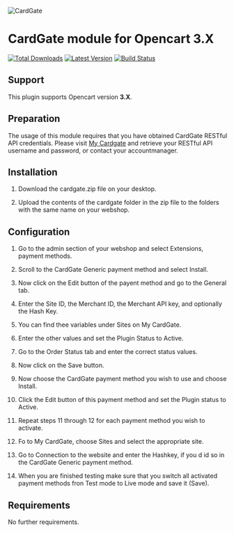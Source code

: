 ![CardGate](https://cdn.curopayments.net/thumb/200/logos/cardgate.png)

# CardGate module for Opencart 3.X

[![Total Downloads](https://img.shields.io/packagist/dt/cardgate/opencart3.svg)](https://packagist.org/packages/cardgate/opencart3)
[![Latest Version](https://img.shields.io/packagist/v/cardgate/opencart3.svg)](https://github.com/cardgate/opencart3/releases)
[![Build Status](https://travis-ci.org/cardgate/opencart3.svg?branch=master)](https://travis-ci.org/cardgate/opencart3)

## Support

This plugin supports Opencart version **3.X**.

## Preparation

The usage of this module requires that you have obtained CardGate RESTful API credentials.
Please visit [My Cardgate](https://my.cardgate.com/) and retrieve your RESTful API username and password, or contact your accountmanager.

## Installation

1. Download the cardgate.zip file on your desktop.

2. Upload the contents of the cardgate folder in the zip file to the folders with the same name on your webshop.

## Configuration

1. Go to the admin section of your webshop and select Extensions, payment methods.

2. Scroll to the CardGate Generic payment method and select Install.

3. Now click on the Edit button of the payent method and go to the General tab. 

4. Enter the Site ID, the Merchant ID, the Merchant API key, and optionally the Hash Key.

5. You can find thee variables under Sites on My CardGate.

6. Enter the other values and set the Plugin Status to Active.

7. Go to the Order Status tab and enter the correct status values.

8. Now click on the Save button.

9. Now choose the CardGate payment method you wish to use and choose Install.

10. Click the Edit button of this payment method and set the Plugin status to Active.

11. Repeat steps 11 through 12 for each payment method you wish to activate.

12. Fo to My CardGate, choose Sites and select the appropriate site.  
 
13. Go to Connection to the website and enter the Hashkey, if you d id so in the CardGate Generic payment method.

14. When you are finished testing make sure that you switch all activated payment methods fron Test mode to Live mode and save it (Save).

## Requirements

No further requirements.
